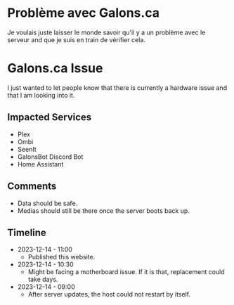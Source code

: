# Problème avec Galons.ca
Je voulais juste laisser le monde savoir qu'il y a un problème avec le serveur and que je suis en train de vérifier cela.

# Galons.ca Issue
I just wanted to let people know that there is currently a hardware issue and that I am looking into it.

## Impacted Services
- Plex
- Ombi
- SeenIt
- GalonsBot Discord Bot
- Home Assistant

## Comments
- Data should be safe.
- Medias should still be there once the server boots back up.

## Timeline
- 2023-12-14 - 11:00
  - Published this website.
- 2023-12-14 - 10:30
  - Might be facing a motherboard issue. If it is that, replacement could take days.
- 2023-12-14 - 09:00
  - After server updates, the host could not restart by itself.
